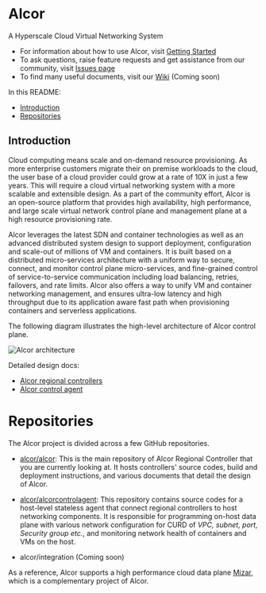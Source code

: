 # Alcor
A Hyperscale Cloud Virtual Networking System

* For information about how to use Alcor, visit [Getting Started](src/README.md)
* To ask questions, raise feature requests and get assistance from our community, visit [Issues page](https://github.com/futurewei-cloud/Alcor/issues)
* To find many useful documents, visit our [Wiki](https://github.com/futurewei-cloud/Alcor/wiki) (Coming soon)

In this README:

- [Introduction](#introduction)
- [Repositories](#repositories)

## Introduction
Cloud computing means scale and on-demand resource provisioning.
As more enterprise customers migrate their on premise workloads to the cloud,
the user base of a cloud provider could grow at a rate of 10X in just a few years.
This will require a cloud virtual networking system with a more scalable and extensible design.
As a part of the community effort,
Alcor is an open-source platform that provides high availability, high performance, and large scale
virtual network control plane and management plane at a high resource provisioning rate.

Alcor leverages the latest SDN and container technologies as well as an advanced distributed system design to
support deployment, configuration and scale-out of millions of VM and containers.
It is built based on a distributed micro-services architecture with a uniform way to secure, connect, and monitor
control plane micro-services,
and fine-grained control of service-to-service communication including load balancing, retries, failovers, and rate limits.
Alcor also offers a way to unify VM and container networking management,
and ensures ultra-low latency and high throughput due to its
application aware fast path when provisioning containers and serverless applications.

The following diagram illustrates the high-level architecture of Alcor control plane.

![Alcor architecture](docs/design/images/AlcorArchitecture.PNG)

Detailed design docs:

- [Alcor regional controllers](/docs)
- [Alcor control agent](https://github.com/futurewei-cloud/AlcorControlAgent/blob/master/docs/design.adoc)

# Repositories
The Alcor project is divided across a few GitHub repositories.

- [alcor/alcor](https://github.com/futurewei-cloud/Alcor):
This is the main repository of Alcor Regional Controller that you are currently looking at.
It hosts controllers' source codes, build and deployment instructions, and various documents that detail the design of Alcor.

- [alcor/alcorcontrolagent](https://github.com/futurewei-cloud/AlcorControlAgent):
This repository contains source codes for a host-level stateless agent that connect regional controllers to host networking components.
It is responsible for programming on-host data plane with various network configuration for CURD of _VPC, subnet, port, Security group etc._,
 and monitoring network health of containers and VMs on the host.

- alcor/integration (Coming soon)

As a reference, Alcor supports a high performance cloud data plane [Mizar](https://github.com/futurewei-cloud/Mizar),
which is a complementary project of Alcor.

